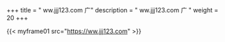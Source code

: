 +++
title = "  ww.jjj123.com 广"
description = "  ww.jjj123.com 广  "
weight = 20
+++



{{< myframe01 src="https://ww.jjj123.com" >}}
